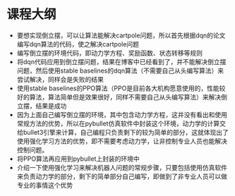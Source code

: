 # 课程大纲
* 要想实现倒立摆，可以让算法能解决cartpole问题，所以首先根据dqn的论文编写dqn算法的代码，使之解决cartpole问题
* 编写倒立摆的环境代码，即动力学方程、奖励函数、状态转移等规则
* 将dqn代码应用到倒立摆问题，结果在博客中已经看到了，并不能解决倒立摆问题，然后使用stable baselines的dqn算法（不需要自己从头编写算法）来尝试解决，同样会是失败的结果
* 使用stable baselines的PPO算法（PPO是目前各大机构愿意使用的，性能较好的算法，算法简单但是效果很好，同样不需要自己从头编写算法）来解决倒立摆，结果是成功
* 因为上面自己编写倒立摆的环境，其中包含动力学方程，这并没有看出和使用常规方法的优势，所以在pybullet仿真软件中封装这个环境，动力学的计算交给bullet3引擎来计算，自己编程只负责剩下的较为简单的部分，这就体现出了使用强化学习方法的优势，即不需要考虑动力学，让非控制专业人员也能解决控制问题。
* 将PPO算法再应用到pybullet上封装的环境中
* 介绍一下使用强化学习来解决机器人问题的常规步骤，只要包括使用仿真软件来负责动力学的部分，剩下的简单部分自己编写，即做到了非专业人员可以做专业的事情这个优势
